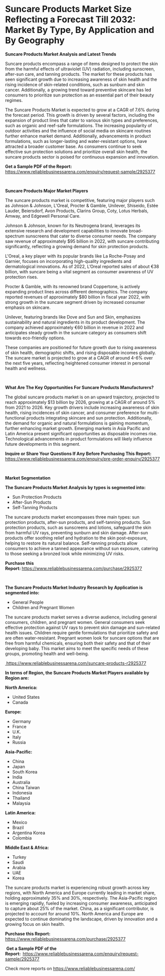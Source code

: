 <p><h1>Suncare Products Market Size Reflecting a Forecast Till 2032: Market By Type, By Application and By Geography</h1></p><p><strong>Suncare Products Market Analysis and Latest Trends</strong></p>
<p><p>Suncare products encompass a range of items designed to protect the skin from the harmful effects of ultraviolet (UV) radiation, including sunscreen, after-sun care, and tanning products. The market for these products has seen significant growth due to increasing awareness of skin health and the rising incidence of skin-related conditions, such as sunburn and skin cancer. Additionally, a growing trend toward preventive skincare has led consumers to prioritize sun protection as an essential part of their beauty regimes.</p><p>The Suncare Products Market is expected to grow at a CAGR of 7.6% during the forecast period. This growth is driven by several factors, including the expansion of product lines that cater to various skin types and preferences, such as organic and reef-safe formulations. The increasing popularity of outdoor activities and the influence of social media on skincare routines further enhance market demand. Additionally, advancements in product formulations, such as longer-lasting and water-resistant options, have attracted a broader customer base. As consumers continue to seek effective sun protection solutions and prioritize overall skin health, the suncare products sector is poised for continuous expansion and innovation.</p></p>
<p><strong>Get a Sample PDF of the Report:&nbsp;</strong> <a href="https://www.reliablebusinessarena.com/enquiry/request-sample/2925377?utm_campaign=3118&utm_medium=2&utm_source=Github&utm_content=ia&utm_term=12032025&utm_id=suncare-products">https://www.reliablebusinessarena.com/enquiry/request-sample/2925377</a></p>
<p>&nbsp;</p>
<p><strong>Suncare Products Major Market Players</strong></p>
<p><p>The suncare products market is competitive, featuring major players such as Johnson & Johnson, L'Oreal, Procter & Gamble, Unilever, Shiseido, Estée Lauder, Beiersdorf, Avon Products, Clarins Group, Coty, Lotus Herbals, Amway, and Edgewell Personal Care. </p><p>Johnson & Johnson, known for its Neutrogena brand, leverages its extensive research and development capabilities to innovate broad-spectrum sunscreens that cater to diverse consumer needs. The company saw revenue of approximately $95 billion in 2022, with suncare contributing significantly, reflecting a growing demand for skin protection products.</p><p>L'Oreal, a key player with its popular brands like La Roche-Posay and Garnier, focuses on incorporating high-quality ingredients and dermatological innovations. As of 2022, L’Oreal reported sales of about €38 billion, with suncare being a vital segment as consumer awareness of UV protection rises.</p><p>Procter & Gamble, with its renowned brand Coppertone, is actively expanding product lines across different demographics. The company reported revenues of approximately $80 billion in fiscal year 2022, with strong growth in the suncare segment driven by increased consumer emphasis on skincare.</p><p>Unilever, featuring brands like Dove and Sun and Skin, emphasizes sustainability and natural ingredients in its product development. The company achieved approximately €60 billion in revenue in 2022 and anticipates steady growth in the suncare category as consumers shift towards eco-friendly options.</p><p>These companies are positioned for future growth due to rising awareness of skin health, demographic shifts, and rising disposable incomes globally. The suncare market is projected to grow at a CAGR of around 4-6% over the next five years, reflecting heightened consumer interest in personal health and wellness.</p></p>
<p>&nbsp;</p>
<p><strong>What Are The Key Opportunities For Suncare Products Manufacturers?</strong></p>
<p><p>The global suncare products market is on an upward trajectory, projected to reach approximately $13 billion by 2026, growing at a CAGR of around 5% from 2021 to 2026. Key growth drivers include increasing awareness of skin health, rising incidences of skin cancer, and consumer preference for multi-functional products integrating skincare and sun protection. Additionally, the demand for organic and natural formulations is gaining momentum, further enhancing market growth. Emerging markets in Asia Pacific and Latin America present significant opportunities as disposable incomes rise. Technological advancements in product formulations will likely influence future developments in this segment.</p></p>
<p><strong>Inquire or Share Your Questions If Any Before Purchasing This Report:</strong> <a href="https://www.reliablebusinessarena.com/enquiry/pre-order-enquiry/2925377?utm_campaign=3118&utm_medium=2&utm_source=Github&utm_content=ia&utm_term=12032025&utm_id=suncare-products">https://www.reliablebusinessarena.com/enquiry/pre-order-enquiry/2925377</a></p>
<p>&nbsp;</p>
<p><strong>Market Segmentation</strong></p>
<p><strong>The Suncare Products Market Analysis by types is segmented into:</strong></p>
<p><ul><li>Sun Protection Products</li><li>After-Sun Products</li><li>Self-Tanning Products</li></ul></p>
<p><p>The suncare products market encompasses three main types: sun protection products, after-sun products, and self-tanning products. Sun protection products, such as sunscreens and lotions, safeguard the skin from harmful UV rays, preventing sunburn and skin damage. After-sun products offer soothing relief and hydration to the skin post-exposure, helping to restore its natural balance. Self-tanning products allow consumers to achieve a tanned appearance without sun exposure, catering to those seeking a bronzed look while minimizing UV risks.</p></p>
<p><strong>Purchase this Report:&nbsp;</strong><a href="https://www.reliablebusinessarena.com/purchase/2925377?utm_campaign=3118&utm_medium=2&utm_source=Github&utm_content=ia&utm_term=12032025&utm_id=suncare-products">https://www.reliablebusinessarena.com/purchase/2925377</a></p>
<p>&nbsp;</p>
<p><strong>The Suncare Products Market Industry Research by Application is segmented into:</strong></p>
<p><ul><li>General People</li><li>Children and Pregnant Women</li></ul></p>
<p><p>The suncare products market serves a diverse audience, including general consumers, children, and pregnant women. General consumers seek effective protection against UV rays to prevent skin damage and sun-related health issues. Children require gentle formulations that prioritize safety and are often water-resistant. Pregnant women look for suncare options that are free from harmful chemicals, ensuring both their safety and that of their developing baby. This market aims to meet the specific needs of these groups, promoting health and well-being.</p></p>
<p><a href="https://www.reliablebusinessarena.com/suncare-products-r2925377?utm_campaign=3118&utm_medium=2&utm_source=Github&utm_content=ia&utm_term=12032025&utm_id=suncare-products">&nbsp;https://www.reliablebusinessarena.com/suncare-products-r2925377</a></p>
<p><strong>In terms of Region, the Suncare Products Market Players available by Region are:</strong></p>
<p>
    <p> <strong> North America: </strong>
        <ul>
            <li>United States</li>
            <li>Canada</li>
        </ul>
        </p> 
    <p> <strong> Europe: </strong>
        <ul>
            <li>Germany</li>
            <li>France</li>
            <li>U.K.</li>
            <li>Italy</li>
            <li>Russia</li>
        </ul>
        </p> 
    <p> <strong> Asia-Pacific: </strong>
        <ul>
            <li>China</li>
            <li>Japan</li>
            <li>South Korea</li>
            <li>India</li>
            <li>Australia</li>
            <li>China Taiwan</li>
            <li>Indonesia</li>
            <li>Thailand</li>
            <li>Malaysia</li>
        </ul>
        </p> 
    <p> <strong> Latin America: </strong>
        <ul>
            <li>Mexico</li>
            <li>Brazil</li>
            <li>Argentina Korea</li>
            <li>Colombia</li>
        </ul>
        </p> 
    <p> <strong> Middle East & Africa: </strong>
        <ul>
            <li>Turkey</li>
            <li>Saudi</li>
            <li>Arabia</li>
            <li>UAE</li>
            <li>Korea</li>
        </ul>
    </p>
    </p>
<p><p>The suncare products market is experiencing robust growth across key regions, with North America and Europe currently leading in market share, holding approximately 35% and 30%, respectively. The Asia-Pacific region is emerging rapidly, fueled by increasing consumer awareness, anticipated to capture about 25% of the market. China, as a significant contributor, is projected to account for around 10%. North America and Europe are expected to continue dominating the landscape, driven by innovation and a growing focus on skin health.</p></p>
<p><strong>Purchase this Report: </strong><a href="https://www.reliablebusinessarena.com/purchase/2925377?utm_campaign=3118&utm_medium=2&utm_source=Github&utm_content=ia&utm_term=12032025&utm_id=suncare-products">https://www.reliablebusinessarena.com/purchase/2925377</a></p>
<p>&nbsp;<strong>Get a Sample PDF of the Report:&nbsp;&nbsp;</strong><a href="https://www.reliablebusinessarena.com/enquiry/request-sample/2925377?utm_campaign=3118&utm_medium=2&utm_source=Github&utm_content=ia&utm_term=12032025&utm_id=suncare-products">https://www.reliablebusinessarena.com/enquiry/request-sample/2925377</a></p>
<p><strong></strong></p>
<p>Check more reports on <a href="https://www.reliablebusinessarena.com/?utm_campaign=3118&utm_medium=2&utm_source=Github&utm_content=ia&utm_term=12032025&utm_id=suncare-products">https://www.reliablebusinessarena.com/</a></p>